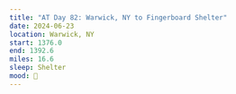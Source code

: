```yaml
---
title: "AT Day 82: Warwick, NY to Fingerboard Shelter"
date: 2024-06-23
location: Warwick, NY
start: 1376.0
end: 1392.6
miles: 16.6
sleep: Shelter
mood: 🙂
---
```

